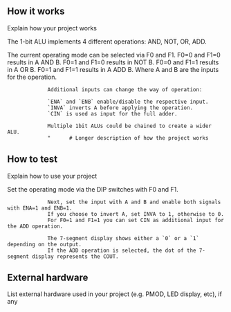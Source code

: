 <!---

This file is used to generate your project datasheet. Please fill in the information below and delete any unused
sections.

You can also include images in this folder and reference them in the markdown. Each image must be less than
512 kb in size, and the combined size of all images must be less than 1 MB.
-->

## How it works

Explain how your project works

The 1-bit ALU implements 4 different operations: AND, NOT, OR, ADD.

The current operating mode can be selected via F0 and F1.
                 F0=0 and F1=0 results in A AND B.
                 F0=1 and F1=0 results in NOT B.
                 F0=0 and F1=1 results in A OR B.
                 F0=1 and F1=1 results in A ADD B.
                 Where A and B are the inputs for the operation.
                 
                 Additional inputs can change the way of operation:
                 
                 `ENA` and `ENB` enable/disable the respective input.
                 `INVA` inverts A before applying the operation.
                 `CIN` is used as input for the full adder.
                 
                 Multiple 1bit ALUs could be chained to create a wider ALU.
                 "      # Longer description of how the project works

## How to test

Explain how to use your project

Set the operating mode via the DIP switches with F0 and F1.
                 
                 Next, set the input with A and B and enable both signals with ENA=1 and ENB=1.
                 If you choose to invert A, set INVA to 1, otherwise to 0.
                 For F0=1 and F1=1 you can set CIN as additional input for the ADD operation.
                 
                 The 7-segment display shows either a `0` or a `1` depending on the output.
                 If the ADD operation is selected, the dot of the 7-segment display represents the COUT.

## External hardware

List external hardware used in your project (e.g. PMOD, LED display, etc), if any
